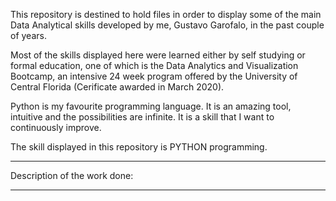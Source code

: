 This repository is destined to hold files in order to display some of the main Data Analytical skills developed by me, Gustavo Garofalo, in the past couple of years.

Most of the skills displayed here were learned either by self studying or formal education, one of which is the Data Analytics and Visualization Bootcamp, an intensive 24 week program offered by the University of Central Florida (Cerificate awarded in March 2020).

Python is my favourite programming language. It is an amazing tool, intuitive and the possibilities are infinite. It is a skill that I want to continuously improve.

The skill displayed in this repository is PYTHON programming.

______________________________________________________________________________________________________________________________________
Description of the work done:
______________________________________________________________________________________________________________________________________


